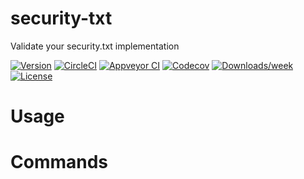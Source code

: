 security-txt
============

Validate your security.txt implementation

[![Version](https://img.shields.io/npm/v/security-txt.svg)](https://npmjs.org/package/security-txt)
[![CircleCI](https://circleci.com/gh/andreasvirkus/security-txt/tree/master.svg?style=shield)](https://circleci.com/gh/andreasvirkus/security-txt/tree/master)
[![Appveyor CI](https://ci.appveyor.com/api/projects/status/github/andreasvirkus/security-txt?branch=master&svg=true)](https://ci.appveyor.com/project/andreasvirkus/security-txt/branch/master)
[![Codecov](https://codecov.io/gh/andreasvirkus/security-txt/branch/master/graph/badge.svg)](https://codecov.io/gh/andreasvirkus/security-txt)
[![Downloads/week](https://img.shields.io/npm/dw/security-txt.svg)](https://npmjs.org/package/security-txt)
[![License](https://img.shields.io/npm/l/security-txt.svg)](https://github.com/andreasvirkus/security-txt/blob/master/package.json)

<!-- toc -->
# Usage
<!-- usage -->
# Commands
<!-- commands -->
